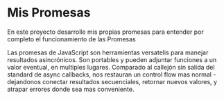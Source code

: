 # Mis Promesas

En este proyecto desarrolle mis propias promesas para entender por completo el funcionamiento de las Promesas

Las promesas de JavaScript son herramientas versatelis para manejar resultados asincrónicos. Son portables y pueden adjuntar funciones a un valor eventual, en multiples lugares. Comparado al callejón sin salida del standard de async callbacks, nos restauran un control flow mas normal - dejandonos conectar resultados secuenciales, retornar nuevos valores, y atrapar errores donde sea mas conveniente.
